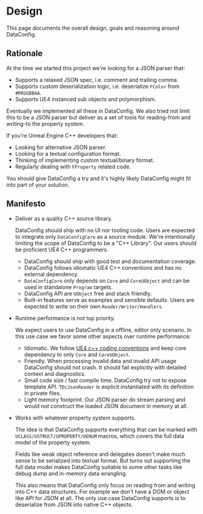 # Design

This page documents the overall design, goals and reasoning around DataConfig.

## Rationale

At the time we started this project we're looking for a JSON parser that:

- Supports a relaxed JSON spec, i.e. comment and trailing comma.
- Supports custom deserialization logic, i.e. deserialize `FColor` from `#RRGGBBAA`.
- Supports UE4 instanced sub objects and polymorphism.

Eventually we implemented all these in DataConfig. We also tried not limit this to be a JSON parser but deliver as a set of tools for reading-from and writing-to the property system. 

If you're Unreal Engine C++ developers that:

- Looking for alternative JSON parser.
- Looking for a textual configuration format.
- Thinking of implementing custom textual/binary format.
- Regularly dealing with `FProperty` related code.

You should give DataConfig a try and it's highly likely DataConfig might fit into part of your solution.

## Manifesto

- Deliver as a quality C++ source library.
  
  DataConfig should ship with no UI nor tooling code. Users are expected to integrate only `DataConfigCore` as a source module. We're intentionally limiting the scope of DataConfig to be a "C++ Library". Our users should be proficient UE4 C++ programmers.
  
  - DataConfig should ship with good test and documentation coverage.
  - DataConfig follows idiomatic UE4 C++ conventions and has no external dependency.
  - `DataConfigCore` only depends on `Core` and `CoreUObject` and can be used in standalone `Program` targets.
  - DataConfig API are `UObject` free and stack friendly.
  - Built-in features serve as examples and sensible defaults. Users are expected to write on their own `Reader/Writer/Handlers`.
  
- Runtime performance is *not* top priority.

  We expect users to use DataConfig in a offline, editor only scenario. In this use case we favor some other aspects over runtime performance:

  - Idiomatic. We follow [UE4 c++ coding conventions][2] and keep core dependency to only `Core` and `CoreUObject`.
  - Friendly. When processing invalid data and invalid API usage DataConfig should not crash. It should fail explicitly with detailed context and diagnostics.
  - Small code size / fast compile time. DataConfig try not to expose template API. `TDcJsonReader` is explicit instantiated with its definition in private files.
  - Light memory footprint. Our JSON parser do stream parsing and would *not* construct the loaded JSON document in memory at all.

- Works with whatever property system supports.

  The idea is that DataConfig supports everything that can be marked with `UCLASS/USTRUCT/UPROPERTY/UENUM` macros, which covers the full data model of the property system.

  Fields like weak object reference and delegates doesn't make much sense to be serialized into textual format. But turns out supporting the full data model makes DataConfig suitable to some other tasks like debug dump and in-memory data wrangling.

  This also means that DataConfig only focus on reading from and writing into C++ data structures. For example we don't have a DOM or object like API for JSON at all. The only use case DataConfig supports is to deserialize from JSON into native C++ objects.

[1]:https://www.unrealengine.com/en-US/blog/unreal-property-system-reflection "Unreal Property System (Reflection)"
[2]:https://docs.unrealengine.com/en-US/ProductionPipelines/DevelopmentSetup/CodingStandard/index.html "UE4 Coding Standard"

